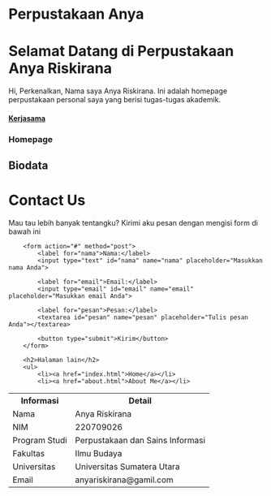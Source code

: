 # Perpustakaan Anya 
# Selamat Datang di Perpustakaan Anya Riskirana

<body>
Hi, Perkenalkan, Nama saya Anya Riskirana. Ini adalah homepage perpustakaan personal saya yang berisi tugas-tugas akademik.
<h4><a href="https://library.sari-mutiara.ac.id//">Kerjasama</a>
<h3>Homepage</h3>

<h2>Biodata</h2>
<table>
    <tr>
        <th>Informasi</th>
        <th>Detail</th>
    </tr>
    <tr>
        <td>Nama</td>
        <td>Anya Riskirana</td>
    </tr>
    <tr>
        <td>NIM</td>
        <td>220709026</td>
    </tr>
    <tr>
        <td>Program Studi</td>
        <td>Perpustakaan dan Sains Informasi</td>
         </tr> 
    <tr>
        <td>Fakultas</td>
        <td>Ilmu Budaya</td>
    </tr>  
    <tr>
        <td>Universitas</td>
        <td>Universitas Sumatera Utara</td>
    </tr>
    <tr>
        <td>Email</td>
        <td>anyariskirana@gamil.com</td>

<head>
    <meta charset="UTF-8">
    <meta name="viewport" content="width=device-width, initial-scale=1.0">
    <title>Contact Us</title>
    <link rel="stylesheet" href="style.css">
</head>
<body>
    <div class="container">
        <h1>Contact Us</h1>
        <p>Mau tau lebih banyak tentangku? Kirimi aku pesan dengan mengisi form di bawah ini</p>
        
        <form action="#" method="post">
            <label for="nama">Nama:</label>
            <input type="text" id="nama" name="nama" placeholder="Masukkan nama Anda">

            <label for="email">Email:</label>
            <input type="email" id="email" name="email" placeholder="Masukkan email Anda">

            <label for="pesan">Pesan:</label>
            <textarea id="pesan" name="pesan" placeholder="Tulis pesan Anda"></textarea>

            <button type="submit">Kirim</button>
        </form>

        <h2>Halaman lain</h2>
        <ul>
            <li><a href="index.html">Home</a></li>
            <li><a href="about.html">About Me</a></li>
        

